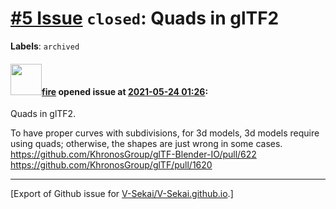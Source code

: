 # [\#5 Issue](https://github.com/V-Sekai/V-Sekai.github.io/issues/5) `closed`: Quads in glTF2
**Labels**: `archived`


#### <img src="https://avatars.githubusercontent.com/u/32321?u=c2e06a3d2b49a467aa907e54aa259516440267cc&v=4" width="50">[fire](https://github.com/fire) opened issue at [2021-05-24 01:26](https://github.com/V-Sekai/V-Sekai.github.io/issues/5):

Quads in glTF2. 

To have proper curves with subdivisions, for 3d models, 3d models require using quads; otherwise, the shapes are just wrong in some cases. https://github.com/KhronosGroup/glTF-Blender-IO/pull/622 https://github.com/KhronosGroup/glTF/pull/1620




-------------------------------------------------------------------------------



[Export of Github issue for [V-Sekai/V-Sekai.github.io](https://github.com/V-Sekai/V-Sekai.github.io).]
